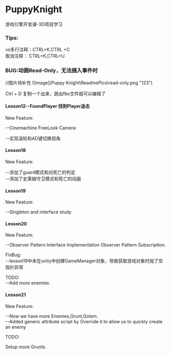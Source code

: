 # PuppyKnight
游戏引擎开发课-3D项目学习

### Tips:  
vs多行注释：CTRL+K,CTRL +C  
取消注释： CTRL+K,CTRL+U

### BUG:动画Read-Only，无法插入事件时

//图片待补充
![image](Puppy Knight\ReadmePics\read-only.png "123")

Ctrl + D 复制一个出来，跳出fbx文件就可以编辑了

#### Lesson12--FoundPlayer 找到Player追击
New Feature:    

--Cinemachine FreeLook Camera  

--实现滚轮和AD键切换视角



#### Lesson18
New Feature:  

--添加了guard模式和对死亡的判定  
--添加了史莱姆守卫模式和死亡的动画

#### Lesson19
New Feature:  

--Singleton and interface study

#### Lesson20

New Feature:  

--Observer Pattern Interface Implementation Observer Pattern Subscription.  

FixBug:    
--lesson19中未在unity中创建GameManager对象，导致获取游戏对象时抛了空指针异常  

TODO:  
--Add more enemies.

#### Lesson21

New Feature:  

--Now we have more Enemies,Grunt,Golem.  
--Added generic attribute script by Override it to allow us to quickly create an enemy

TODO:

Setup more Grunts.